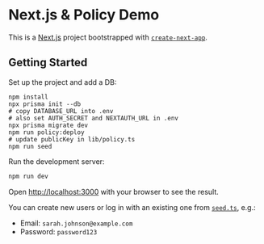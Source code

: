 # Next.js & Policy Demo

This is a [Next.js](https://nextjs.org) project bootstrapped with [`create-next-app`](https://nextjs.org/docs/app/api-reference/cli/create-next-app).

## Getting Started

Set up the project and add a DB:

```
npm install
npx prisma init --db
# copy DATABASE_URL into .env
# also set AUTH_SECRET and NEXTAUTH_URL in .env
npx prisma migrate dev
npm run policy:deploy
# update publicKey in lib/policy.ts
npm run seed
```

Run the development server:

```bash
npm run dev
```

Open [http://localhost:3000](http://localhost:3000) with your browser to see the result.

You can create new users or log in with an existing one from [`seed.ts`](/lib/seed.ts), e.g.:
- Email: `sarah.johnson@example.com`
- Password: `password123`


